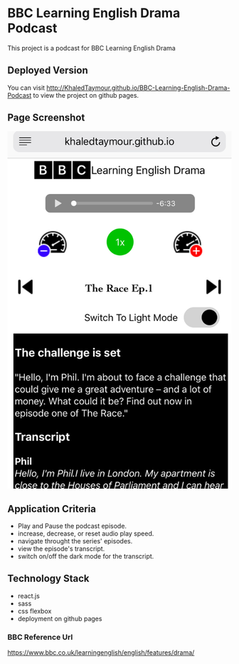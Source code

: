 # BBC Learning English Drama Podcast
This project is a podcast for BBC Learning English Drama

## Deployed Version
You can visit http://KhaledTaymour.github.io/BBC-Learning-English-Drama-Podcast to view the project on github pages.

## Page Screenshot
![Application Preview](https://github.com/KhaledTaymour/BBC-Learning-English-Drama-Podcast/blob/main/src/assets/screenshots/screenshot.jpeg?raw=true)

## Application Criteria
* Play and Pause the podcast episode.
* increase, decrease, or reset audio play speed.
* navigate throught the series' episodes.
* view the episode's transcript.
* switch on/off the dark mode for the transcript.

## Technology Stack
* react.js
* sass
* css flexbox
* deployment on github pages

### BBC Reference Url
https://www.bbc.co.uk/learningenglish/english/features/drama/